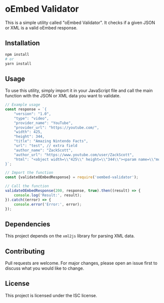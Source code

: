 # oEmbed Validator

This is a simple utility called "oEmbed Validator". It checks if a given JSON or XML is a valid oEmbed response.

## Installation

```bash
npm install
# or
yarn install
```

## Usage

To use this utility, simply import it in your JavaScript file and call the main function with the JSON or XML data you want to validate.

```javascript
// Example usage
const response = `{
	"version": "1.0",
	"type": "video",
	"provider_name": "YouTube",
	"provider_url": "https://youtube.com/",
	"width": 425,
	"height": 344,
	"title": "Amazing Nintendo Facts",
	"url": "test", // extra field
	"author_name": "ZackScott",
	"author_url": "https://www.youtube.com/user/ZackScott",
	"html": "<object width=\\"425\\" height=\\"344\\"><param name=\\"movie\\" value=\\"https://www.youtube.com/v/M3r2XDceM6A&fs=1\\"></param><param name=\\"allowFullScreen\\" value=\\"true\\"></param><param name=\\"allowscriptaccess\\" value=\\"always\\"></param><embed src=\\"https://www.youtube.com/v/M3r2XDceM6A&fs=1\\" type=\\"application/x-shockwave-flash\\" width=\\"425\\" height=\\"344\\" allowscriptaccess=\\"always\\" allowfullscreen=\\"true\\"></embed></object>"
}`;

// Import the function
const {validateOEmbedResponse} = require('oembed-validator');

// Call the function
validateOEmbedResponse(200, response, true).then((result) => {
    console.log('Result:', result);
}).catch((error) => {
    console.error('Error:', error);
});
```

## Dependencies

This project depends on the `xml2js` library for parsing XML data.

## Contributing

Pull requests are welcome. For major changes, please open an issue first to discuss what you would like to change.

## License

This project is licensed under the ISC license.